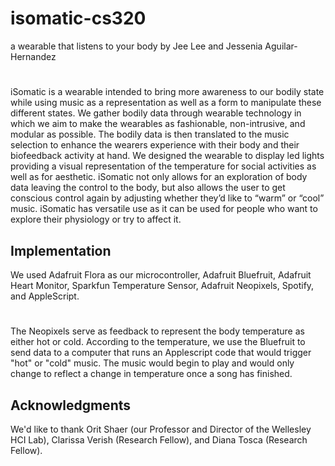 # isomatic-cs320
a wearable that listens to your body by Jee Lee and Jessenia Aguilar-Hernandez



#


iSomatic is a wearable intended to bring more awareness to our bodily state while using music as a representation as well as a form to manipulate these different states. We gather bodily data through wearable technology in which we aim to make the wearables as fashionable, non-intrusive, and modular as possible. The bodily data is then translated to the music selection to enhance the wearers experience with their body and their biofeedback activity at hand. We designed the wearable to display led lights providing a visual representation of the temperature for social activities as well as for aesthetic. iSomatic not only allows for an exploration of body data leaving the control to the body, but also allows the user to get conscious control again by adjusting whether they’d like to “warm” or “cool” music. iSomatic has versatile use as it can be used for people who want to explore their physiology or try to affect it.

## Implementation

We used Adafruit Flora as our microcontroller, Adafruit Bluefruit, Adafruit Heart Monitor, Sparkfun Temperature Sensor, Adafruit Neopixels, Spotify, and AppleScript.

# 
The Neopixels serve as feedback to represent the body temperature as either hot or cold. According to the temperature, we use the Bluefruit to send data to a computer that runs an Applescript code that would trigger "hot" or "cold" music. The music would begin to play and would only change to reflect a change in temperature once a song has finished.

## Acknowledgments
We'd like to thank Orit Shaer (our Professor and Director of the Wellesley HCI Lab), Clarissa Verish (Research Fellow), and Diana Tosca (Research Fellow).
